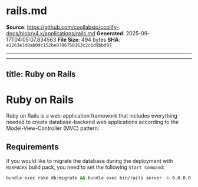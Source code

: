 # rails.md

**Source**: https://github.com/coollabsio/coolify-docs/blob/v4.x/applications/rails.md
**Generated**: 2025-09-17T04:05:07.834563
**File Size**: 494 bytes
**SHA**: `e1263e3d0ab0dc152be0786758163c2c6d9bbd97`

---

---
title: Ruby on Rails
---

# Ruby on Rails

Ruby on Rails is a web-application framework that includes everything needed to create database-backend web applications according to the Model-View-Controller (MVC) pattern.

## Requirements

If you would like to migrate the database during the deployment with `NIXPACKS` build pack, you need to set the following `Start Command`:

```bash
bundle exec rake db:migrate && bundle exec bin/rails server -b 0.0.0.0 -p ${PORT:-3000} -e $RAILS_ENV
```

